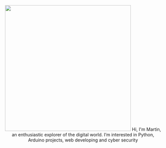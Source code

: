 <center>
<img src="https://www.martinlukasek.cz/imgs/zajic-logo-400x461.png" width="400">
Hi, I'm Martin, an enthusiastic explorer of the digital world.
I’m interested in Python, Arduino projects, web developing and cyber security
</center>


<!---
Zajic86/Zajic86 is a ✨ special ✨ repository because its `README.md` (this file) appears on your GitHub profile.
You can click the Preview link to take a look at your changes.
--->
